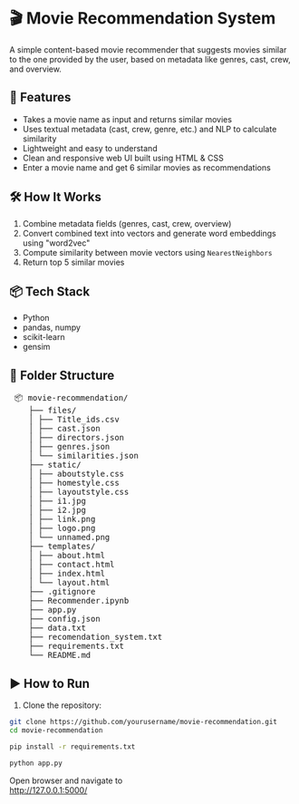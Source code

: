 # 🎬 Movie Recommendation System

A simple content-based movie recommender that suggests movies similar to the one provided by the user, based on metadata like genres, cast, crew, and overview.

## 🚀 Features
- Takes a movie name as input and returns similar movies
- Uses textual metadata (cast, crew, genre, etc.) and NLP to calculate similarity
- Lightweight and easy to understand
- Clean and responsive web UI built using HTML & CSS
- Enter a movie name and get 6 similar movies as recommendations


## 🛠️ How It Works
1. Combine metadata fields (genres, cast, crew, overview)
2. Convert combined text into vectors and generate word embeddings using "word2vec"
3. Compute similarity between movie vectors using `NearestNeighbors`
4. Return top 5 similar movies

## 📦 Tech Stack
- Python
- pandas, numpy
- scikit-learn
- gensim

## 📂 Folder Structure
<pre> 📦 movie-recommendation/ 
    ├── files/ 
    │ ├── Title_ids.csv 
    │ ├── cast.json 
    │ ├── directors.json 
    │ ├── genres.json  
    │ └── similarities.json 
    ├── static/ 
    │ ├── aboutstyle.css 
    │ ├── homestyle.css 
    │ ├── layoutstyle.css 
    │ ├── i1.jpg 
    │ ├── i2.jpg 
    │ ├── link.png 
    │ ├── logo.png 
    │ └── unnamed.png 
    ├── templates/ 
    │ ├── about.html 
    │ ├── contact.html 
    │ ├── index.html 
    │ └── layout.html 
    ├── .gitignore 
    ├── Recommender.ipynb 
    ├── app.py 
    ├── config.json 
    ├── data.txt 
    ├── recomendation_system.txt 
    ├── requirements.txt 
    └── README.md </pre>

## ▶️ How to Run

1. Clone the repository:
```bash
git clone https://github.com/yourusername/movie-recommendation.git
cd movie-recommendation

pip install -r requirements.txt

python app.py
```

Open browser and navigate to <br>
http://127.0.0.1:5000/
